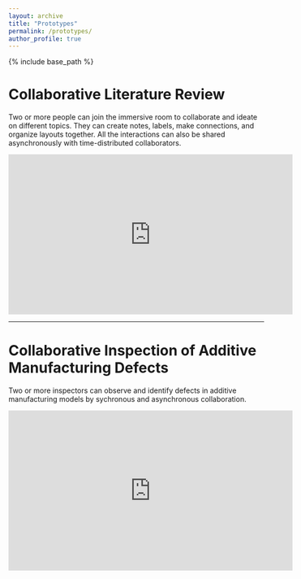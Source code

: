 ```yaml
---
layout: archive
title: "Prototypes"
permalink: /prototypes/
author_profile: true
---
```


{% include base_path %}


<!-- {% for post in site.prototypes %}
  {% include archive-single.html %}
{% endfor %} -->

Collaborative Literature Review
======
Two or more people can join the immersive room to collaborate and ideate on different topics. They can create notes, labels, make connections, and organize layouts together. All the interactions can also be shared asynchronously with time-distributed collaborators.

<iframe width="560" height="315" src="https://www.youtube.com/embed/rvap4Vc_Xyk?si=zJhKIQw6nqDoi6Xl" title="YouTube video player" frameborder="0" allow="accelerometer; autoplay; clipboard-write; encrypted-media; gyroscope; picture-in-picture; web-share" referrerpolicy="strict-origin-when-cross-origin" allowfullscreen></iframe>

<br>
<hr>

Collaborative Inspection of Additive Manufacturing Defects
======
Two or more inspectors can observe and identify defects in additive manufacturing models by sychronous and asynchronous collaboration.

<iframe width="560" height="315" src="https://www.youtube.com/embed/9_4QCstI2ok?si=yujsEByUji7xnT1w" title="YouTube video player" frameborder="0" allow="accelerometer; autoplay; clipboard-write; encrypted-media; gyroscope; picture-in-picture; web-share" referrerpolicy="strict-origin-when-cross-origin" allowfullscreen></iframe>
